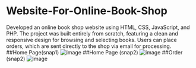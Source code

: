 # Website-For-Online-Book-Shop
Developed an online book shop website using HTML, CSS, JavaScript, and PHP. The project was built entirely from scratch, featuring a clean and responsive design for browsing and selecting books. Users can place orders, which are sent directly to the shop via email for processing.
##Home Page(snap1)
![image](https://github.com/user-attachments/assets/71d40696-e74c-4b02-96cd-7c07c5d98621)
##Home Page (snap2)
![image](https://github.com/user-attachments/assets/a16cf024-2bea-4fb4-b2e3-cd1fb29d1429)
##Order (snap2)
![image](https://github.com/user-attachments/assets/1c37b013-5bfc-46f1-83b9-82b56491a466)

